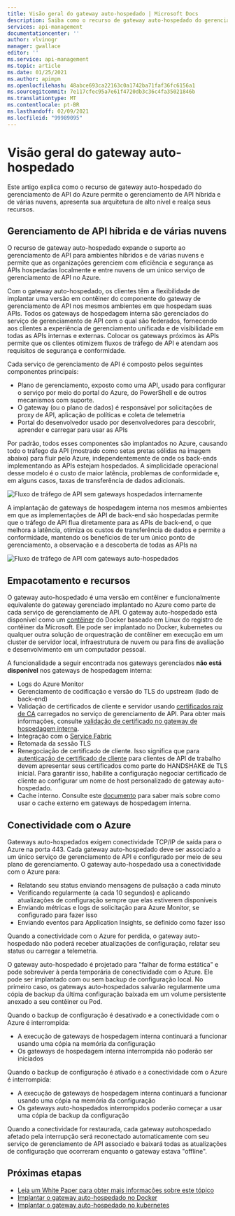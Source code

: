 ```yaml
---
title: Visão geral do gateway auto-hospedado | Microsoft Docs
description: Saiba como o recurso de gateway auto-hospedado do gerenciamento de API do Azure ajuda as organizações a gerenciar APIs em ambientes híbridos e de nuvem.
services: api-management
documentationcenter: ''
author: vlvinogr
manager: gwallace
editor: ''
ms.service: api-management
ms.topic: article
ms.date: 01/25/2021
ms.author: apimpm
ms.openlocfilehash: 48abce693ca22163c0a1742ba71faf36fc6156a1
ms.sourcegitcommit: 7e117cfec95a7e61f4720db3c36c4fa35021846b
ms.translationtype: MT
ms.contentlocale: pt-BR
ms.lasthandoff: 02/09/2021
ms.locfileid: "99989095"
---
```

# <a name="self-hosted-gateway-overview"></a>Visão geral do gateway auto-hospedado

Este artigo explica como o recurso de gateway auto-hospedado do gerenciamento de API do Azure permite o gerenciamento de API híbrida e de várias nuvens, apresenta sua arquitetura de alto nível e realça seus recursos.

## <a name="hybrid-and-multi-cloud-api-management"></a>Gerenciamento de API híbrida e de várias nuvens

O recurso de gateway auto-hospedado expande o suporte ao gerenciamento de API para ambientes híbridos e de várias nuvens e permite que as organizações gerenciem com eficiência e segurança as APIs hospedadas localmente e entre nuvens de um único serviço de gerenciamento de API no Azure.

Com o gateway auto-hospedado, os clientes têm a flexibilidade de implantar uma versão em contêiner do componente do gateway de gerenciamento de API nos mesmos ambientes em que hospedam suas APIs. Todos os gateways de hospedagem interna são gerenciados do serviço de gerenciamento de API com o qual são federados, fornecendo aos clientes a experiência de gerenciamento unificada e de visibilidade em todas as APIs internas e externas. Colocar os gateways próximos às APIs permite que os clientes otimizem fluxos de tráfego de API e atendam aos requisitos de segurança e conformidade.

Cada serviço de gerenciamento de API é composto pelos seguintes componentes principais:

-   Plano de gerenciamento, exposto como uma API, usado para configurar o serviço por meio do portal do Azure, do PowerShell e de outros mecanismos com suporte.
-   O gateway (ou o plano de dados) é responsável por solicitações de proxy de API, aplicação de políticas e coleta de telemetria
-   Portal do desenvolvedor usado por desenvolvedores para descobrir, aprender e carregar para usar as APIs

Por padrão, todos esses componentes são implantados no Azure, causando todo o tráfego da API (mostrado como setas pretas sólidas na imagem abaixo) para fluir pelo Azure, independentemente de onde os back-ends implementando as APIs estejam hospedados. A simplicidade operacional desse modelo é o custo de maior latência, problemas de conformidade e, em alguns casos, taxas de transferência de dados adicionais.

![Fluxo de tráfego de API sem gateways hospedados internamente](media/self-hosted-gateway-overview/without-gateways.png)

A implantação de gateways de hospedagem interna nos mesmos ambientes em que as implementações de API de back-end são hospedadas permite que o tráfego de API flua diretamente para as APIs de back-end, o que melhora a latência, otimiza os custos de transferência de dados e permite a conformidade, mantendo os benefícios de ter um único ponto de gerenciamento, a observação e a descoberta de todas as APIs na

![Fluxo de tráfego de API com gateways auto-hospedados](media/self-hosted-gateway-overview/with-gateways.png)

## <a name="packaging-and-features"></a>Empacotamento e recursos

O gateway auto-hospedado é uma versão em contêiner e funcionalmente equivalente do gateway gerenciado implantado no Azure como parte de cada serviço de gerenciamento de API. O gateway auto-hospedado está disponível como um [contêiner](https://aka.ms/apim/sputnik/dhub) do Docker baseado em Linux do registro de contêiner da Microsoft. Ele pode ser implantado no Docker, kubernetes ou qualquer outra solução de orquestração de contêiner em execução em um cluster de servidor local, infraestrutura de nuvem ou para fins de avaliação e desenvolvimento em um computador pessoal.

A funcionalidade a seguir encontrada nos gateways gerenciados **não está disponível** nos gateways de hospedagem interna:

- Logs do Azure Monitor
- Gerenciamento de codificação e versão do TLS do upstream (lado de back-end)
- Validação de certificados de cliente e servidor usando [certificados raiz de CA](api-management-howto-ca-certificates.md) carregados no serviço de gerenciamento de API. Para obter mais informações, consulte [validação de certificado no gateway de hospedagem interna](api-management-howto-mutual-certificates-for-clients.md#certificate-validation-in-self-hosted-gateway).
- Integração com o [Service Fabric](../service-fabric/service-fabric-api-management-overview.md)
- Retomada da sessão TLS
- Renegociação de certificado de cliente. Isso significa que para [autenticação de certificado de cliente](api-management-howto-mutual-certificates-for-clients.md) para clientes de API de trabalho devem apresentar seus certificados como parte do HANDSHAKE de TLS inicial. Para garantir isso, habilite a configuração negociar certificado de cliente ao configurar um nome de host personalizado de gateway auto-hospedado.
- Cache interno. Consulte este [documento](api-management-howto-cache-external.md) para saber mais sobre como usar o cache externo em gateways de hospedagem interna.

## <a name="connectivity-to-azure"></a>Conectividade com o Azure

Gateways auto-hospedados exigem conectividade TCP/IP de saída para o Azure na porta 443. Cada gateway auto-hospedado deve ser associado a um único serviço de gerenciamento de API e configurado por meio de seu plano de gerenciamento. O gateway auto-hospedado usa a conectividade com o Azure para:

-   Relatando seu status enviando mensagens de pulsação a cada minuto
-   Verificando regularmente (a cada 10 segundos) e aplicando atualizações de configuração sempre que elas estiverem disponíveis
-   Enviando métricas e logs de solicitação para Azure Monitor, se configurado para fazer isso
-   Enviando eventos para Application Insights, se definido como fazer isso

Quando a conectividade com o Azure for perdida, o gateway auto-hospedado não poderá receber atualizações de configuração, relatar seu status ou carregar a telemetria.

O gateway auto-hospedado é projetado para "falhar de forma estática" e pode sobreviver à perda temporária de conectividade com o Azure. Ele pode ser implantado com ou sem backup de configuração local. No primeiro caso, os gateways auto-hospedados salvarão regularmente uma cópia de backup da última configuração baixada em um volume persistente anexado a seu contêiner ou Pod.

Quando o backup de configuração é desativado e a conectividade com o Azure é interrompida:

-   A execução de gateways de hospedagem interna continuará a funcionar usando uma cópia na memória da configuração
-   Os gateways de hospedagem interna interrompida não poderão ser iniciados

Quando o backup de configuração é ativado e a conectividade com o Azure é interrompida:

-   A execução de gateways de hospedagem interna continuará a funcionar usando uma cópia na memória da configuração
-   Os gateways auto-hospedados interrompidos poderão começar a usar uma cópia de backup da configuração

Quando a conectividade for restaurada, cada gateway autohospedado afetado pela interrupção será reconectado automaticamente com seu serviço de gerenciamento de API associado e baixará todas as atualizações de configuração que ocorreram enquanto o gateway estava "offline".

## <a name="next-steps"></a>Próximas etapas

-   [Leia um White Paper para obter mais informações sobre este tópico](https://aka.ms/hybrid-and-multi-cloud-api-management)
-   [Implantar o gateway auto-hospedado no Docker](how-to-deploy-self-hosted-gateway-docker.md)
-   [Implantar o gateway auto-hospedado no kubernetes](how-to-deploy-self-hosted-gateway-kubernetes.md)
